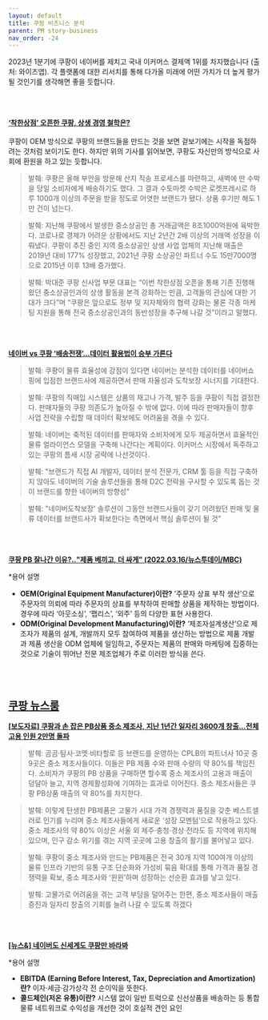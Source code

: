 ```yaml
---
layout: default
title: 쿠팡 비즈니스 분석
parent: PM story-business
nav_order: -24
---
```


2023년 1분기에 쿠팡이 네이버를 제치고 국내 이커머스 결제액 1위를 차지했습니다 (출처: 와이즈앱). 각 플랫폼에 대한 리서치를 통해 다가올 미래에 어떤 가치가 더 높게 평가될 것인기를 생각해면 좋을 듯합니다.  

<br>
<br>

**[‘착한상점’ 오픈한 쿠팡, 상생 경영 철학은?](https://www.updownnews.co.kr/news/articleView.html?idxno=302500)**  
<br>
쿠팡이 OEM 방식으로 쿠팡의 브랜드들을 만드는 것을 보면 겉보기에는 시작을 독점하려는 것처럼 보이기도 한다. 하지만 위의 기사를 읽어보면, 쿠팡도 자신만의 방식으로 사회에 환원을 하고 있는 듯합니다.  

> 발췌: 쿠팡은 올해 부안을 방문해 산지 직송 프로세스를 마련하고, 새벽에 딴 수박을 당일 소비자에게 배송하기도 했다. 그 결과 수토마켓 수박은 로켓프레시로 하루 1000개 이상의 주문을 받을 정도로 어엿한 브랜드가 됐다. 상품 후기만 해도 1만 건이 넘는다.  

> 발췌: 지난해 쿠팡에서 발생한 중소상공인 총 거래금액은 8조1000억원에 육박한다. 코로나로 경제가 어려운 상황에서도 지난 2년간 2배 이상의 거래액 성장을 이뤄냈다. 쿠팡이 추진 중인 지역 중소상공인 상생 사업 업체의 지난해 매출은 2019년 대비 177% 성장했고, 2021년 쿠팡 소상공인 파트너 수도 15만7000명으로 2015년 이후 13배 증가했다.  

> 발췌: 박대준 쿠팡 신사업 부문 대표는 “이번 착한상점 오픈을 통해 기존 진행해 왔던 중소상공인과의 상생 활동을 본격 강화하는 만큼, 고객들의 관심에 대한 기대가 크다”며 “쿠팡은 앞으로도 정부 및 지자체와의 협력 강화는 물론 각종 마케팅 지원을 통해 전국 중소상공인과의 동반성장을 추구해 나갈 것”이라고 말했다.  

<br>
<br>

**[네이버 vs 쿠팡 ‘배송전쟁’...데이터 활용법이 승부 가른다](https://theviewers.co.kr/View.aspx?No=2629757)**

> 발췌: 쿠팡이 물류 효율성에 강점이 있다면 네이버는 분석한 데이터를 네이버쇼핑에 입점한 브랜드사에 제공하면서 판매 자율성과 도착보장 시너지를 기대한다.

> 발췌: 쿠팡의 직매입 시스템은 상품의 재고나 가격, 발주 등을 쿠팡이 직접 결정한다. 판매자들의 쿠팡 의존도가 높아질 수 밖에 없다. 이에 따라 판매자들이 향후 사업 전략을 수립할 때 데이터 확보에도 어려움을 겪을 수 있다.

> 발췌: 네이버는 축적된 데이터를 판매자와 소비자에게 모두 제공하면서 효율적인 물류 얼라이언스 모델을 구축해 나간다는 계획이다. 이커머스 시장에서 독주하고 있는 쿠팡의 틈새 시장 공략에 나선것이다.

> 발췌: "브랜드가 직접 AI 개발자, 데이터 분석 전문가, CRM 툴 등을 직접 구축하지 않아도 네이버의 기술 솔루션들을 통해 D2C 전략을 구사할 수 있도록 돕는 것이 브랜드를 향한 네이버의 방향성"

> 발췌: "네이버도착보장' 솔루션이 그동안 브랜드사들이 갖기 어려웠던 판매 및 물류 데이터를 브랜드사가 확보한다는 측면에서 핵심 솔루션이 될 것”  

<br>
<br>

**[쿠팡 PB 잘나간 이유?‥"제품 베끼고, 더 싸게" (2022.03.16/뉴스투데이/MBC)](https://youtu.be/Rc2HH4BrWU0?si=4jwUBpkbO6uhrg7X)**  

*용어 설명
- **OEM(Original Equipment Manufacturer)이란?** ’주문자 상표 부착 생산’으로 주문자의 의뢰에 따라 주문자의 상표를 부착하여 판매할 상품을 제작하는 방법이다. 경우에 따라 ‘아웃소싱’, ‘팹리스’, ‘외주’ 등의 다양한 표현 사용한다.
- **ODM(Original Development Manufacturing)이란?** ‘제조자설계생산’으로 제조자가 제품의 설계, 개발까지 모두 참여하여 제품을 생산하는 방법으로 제품 개발과 제품 생산을 ODM 업체에 일임하고, 주문자는 제품의 판매와 마케팅에 집중하는 것으로 기술이 뛰어난 전문 제조업체가 주로 이러한 방식을 쓴다.

<br>
<br>

## [쿠팡 뉴스룸](https://news.coupang.com/)

**[[보도자료] 쿠팡과 손 잡은 PB상품 중소 제조사, 지난 1년간 일자리 3600개 창출…전체 고용 인원 2만명 돌파](https://news.coupang.com/archives/27511/)**

> 발췌: 곰곰·탐사·코멧·비타할로 등 브랜드를 운영하는 CPLB의 파트너사 10곳 중 9곳은 중소 제조사들이다. 이들은 PB 제품 수와 판매 수량의 약 80%를 책임진다. 소비자가 쿠팡의 PB 상품을 구매하면 할수록 중소 제조사의 고용과 매출이 덩달아 늘고, 지역 경제활성화에 기여하는 효과로 이어진다. 중소 제조사들은 쿠팡 PB상품 매출의 약 80%를 차지한다.

> 발췌: 이렇게 탄생한 PB제품은 고물가 시대 가격 경쟁력과 품질을 갖춘 베스트셀러로 인기를 누리며 중소 제조사들에게 새로운 ‘성장 모멘텀’으로 작용하고 있다. 중소 제조사의 약 80% 이상은 서울 외 제주·충청·경상·전라도 등 지역에 위치해 있으며, 인구 감소 위기를 겪는 지역 곳곳에 고용 창출의 활기를 불어넣고 있다.

> 발췌: 쿠팡이 중소 제조사와 만드는 PB제품은 전국 30개 지역 100여개 이상의 물류 인프라 기반의 유통 구조 단순화와 가성비 묶음 확대를 통해 가격과 품질 경쟁력을 확보, 중소 제조사와 ‘윈윈’하며 성장하는 선순환 효과를 낳고 있다.

> 발췌: 고물가로 어려움을 겪는 고객 부담을 덜어주는 한편, 중소 제조사들이 매출 증진과 일자리 창출의 기회를 늘려 나갈 수 있도록 하겠다

<br>
<br>

**[[뉴스&] 네이버도 신세계도 쿠팡만 바라봐](https://www.straightnews.co.kr/news/articleView.html?idxno=220476)**

*용어 설명
- **EBITDA (Earning Before Interest, Tax, Depreciation and Amortization)란?** 이자·세금·감가상각 전 순이익을 뜻한다.
- **콜드체인(저온 유통)이란?** 시스템 없이 일반 트럭으로 신선상품을 배송하는 등 통합 물류 네트워크로 수익성을 개선한 것이 호실적 견인 요인